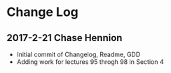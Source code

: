 # Change Log

## 2017-2-21 Chase Hennion

* Initial commit of Changelog, Readme, GDD
* Adding work for lectures 95 throgh 98 in Section 4

